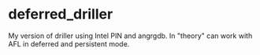 # deferred_driller
My version of driller using Intel PIN and angrgdb. In "theory" can work with AFL in deferred and persistent mode.
